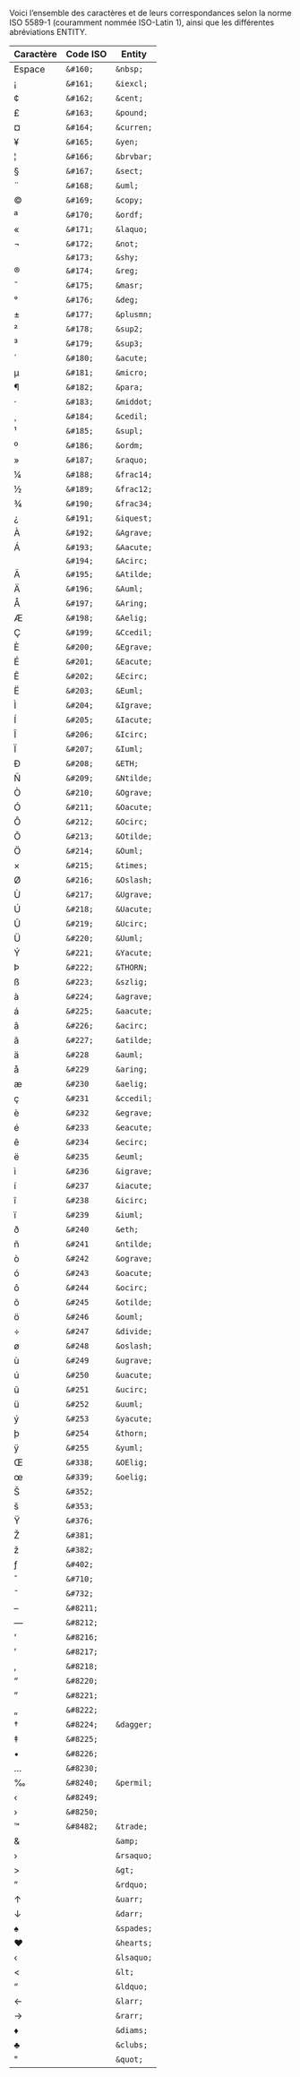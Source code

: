 Voici l’ensemble des caractères et de leurs correspondances selon la norme ISO 5589-1 (couramment nommée ISO-Latin 1), ainsi que les différentes abréviations ENTITY.

| **Caractère** | **Code ISO** | **Entity** |
| --- | --- | --- |
| Espace | ```&#160;``` | ```&nbsp;``` |
| ¡ | ```&#161;``` | ```&iexcl;``` |
| ¢ | ```&#162;``` | ```&cent;``` |
| £ | ```&#163;``` | ```&pound;``` |
| ¤ | ```&#164;``` | ```&curren;``` |
| ¥ | ```&#165;``` | ```&yen;``` |
| ¦ | ```&#166;``` | ```&brvbar;``` |
| § | ```&#167;``` | ```&sect;``` |
| ¨ | ```&#168;``` | ```&uml;``` |
| © | ```&#169;``` | ```&copy;``` |
| ª | ```&#170;``` | ```&ordf;``` |
| « | ```&#171;``` | ```&laquo;``` |
| ¬ | ```&#172;``` | ```&not;``` |
|  | ```&#173;``` | ```&shy;``` |
| ® | ```&#174;``` | ```&reg;``` |
| ¯ | ```&#175;``` | ```&masr;``` |
| ° | ```&#176;``` | ```&deg;``` |
| ± | ```&#177;``` | ```&plusmn;``` |
| ² | ```&#178;``` | ```&sup2;``` |
| ³ | ```&#179;``` | ```&sup3;``` |
| ´ | ```&#180;``` | ```&acute;``` |
| µ | ```&#181;``` | ```&micro;``` |
| ¶ | ```&#182;``` | ```&para;``` |
| · | ```&#183;``` | ```&middot;``` |
| ¸ | ```&#184;``` | ```&cedil;``` |
| ¹ | ```&#185;``` | ```&supl;``` |
| º | ```&#186;``` | ```&ordm;``` |
| » | ```&#187;``` | ```&raquo;``` |
| ¼ | ```&#188;``` | ```&frac14;``` |
| ½ | ```&#189;``` | ```&frac12;``` |
| ¾ | ```&#190;``` | ```&frac34;``` |
| ¿ | ```&#191;``` | ```&iquest;``` |
| À | ```&#192;``` | ```&Agrave;``` |
| Á | ```&#193;``` | ```&Aacute;``` |
|   | ```&#194;``` | ```&Acirc;``` |
| Ã | ```&#195;``` | ```&Atilde;``` |
| Ä | ```&#196;``` | ```&Auml;``` |
| Å | ```&#197;``` | ```&Aring;``` |
| Æ | ```&#198;``` | ```&Aelig;``` |
| Ç | ```&#199;``` | ```&Ccedil;``` |
| È | ```&#200;``` | ```&Egrave;``` |
| É | ```&#201;``` | ```&Eacute;``` |
| Ê | ```&#202;``` | ```&Ecirc;``` |
| Ë | ```&#203;``` | ```&Euml;``` |
| Ì | ```&#204;``` | ```&Igrave;``` |
| Í | ```&#205;``` | ```&Iacute;``` |
| Î | ```&#206;``` | ```&Icirc;``` |
| Ï | ```&#207;``` | ```&Iuml;``` |
| Ð | ```&#208;``` | ```&ETH;``` |
| Ñ | ```&#209;``` | ```&Ntilde;``` |
| Ò | ```&#210;``` | ```&Ograve;``` |
| Ó | ```&#211;``` | ```&Oacute;``` |
| Ô | ```&#212;``` | ```&Ocirc;``` |
| Õ | ```&#213;``` | ```&Otilde;``` |
| Ö | ```&#214;``` | ```&Ouml;``` |
| × | ```&#215;``` | ```&times;``` |
| Ø | ```&#216;``` | ```&Oslash;``` |
| Ù | ```&#217;``` | ```&Ugrave;``` |
| Ú | ```&#218;``` | ```&Uacute;``` |
| Û | ```&#219;``` | ```&Ucirc;``` |
| Ü | ```&#220;``` | ```&Uuml;``` |
| Ý | ```&#221;``` | ```&Yacute;``` |
| Þ | ```&#222;``` | ```&THORN;``` |
| ß | ```&#223;``` | ```&szlig;``` |
| à | ```&#224;``` | ```&agrave;``` |
| á | ```&#225;``` | ```&aacute;``` |
| â | ```&#226;``` | ```&acirc;``` |
| ã | ```&#227;``` | ```&atilde;``` |
| ä | ```&#228``` | ```&auml;``` |
| å | ```&#229``` | ```&aring;``` |
| æ | ```&#230``` | ```&aelig;``` |
| ç | ```&#231``` | ```&ccedil;``` |
| è | ```&#232``` | ```&egrave;``` |
| é | ```&#233``` | ```&eacute;``` |
| ê | ```&#234``` | ```&ecirc;``` |
| ë | ```&#235``` | ```&euml;``` |
| ì | ```&#236``` | ```&igrave;``` |
| í | ```&#237``` | ```&iacute;``` |
| î | ```&#238``` | ```&icirc;``` |
| ï | ```&#239``` | ```&iuml;``` |
| ð | ```&#240``` | ```&eth;``` |
| ñ | ```&#241``` | ```&ntilde;``` |
| ò | ```&#242``` | ```&ograve;``` |
| ó | ```&#243``` | ```&oacute;``` |
| ô | ```&#244``` | ```&ocirc;``` |
| õ | ```&#245``` | ```&otilde;``` |
| ö | ```&#246``` | ```&ouml;``` |
| ÷ | ```&#247``` | ```&divide;``` |
| ø | ```&#248``` | ```&oslash;``` |
| ù | ```&#249``` | ```&ugrave;``` |
| ú | ```&#250``` | ```&uacute;``` |
| û | ```&#251``` | ```&ucirc;``` |
| ü | ```&#252``` | ```&uuml;``` |
| ý | ```&#253``` | ```&yacute;``` |
| þ | ```&#254``` | ```&thorn;``` |
| ÿ | ```&#255``` | ```&yuml;``` |
| Œ | ```&#338;``` | ```&OElig;``` |
| œ | ```&#339;``` | ```&oelig;``` |
| Š | ```&#352;``` |  |
| š | ```&#353;``` |  |
| Ÿ | ```&#376;``` |  |
| Ž | ```&#381;``` |  |
| ž | ```&#382;``` |  |
| ƒ | ```&#402;``` |  |
| ˆ | ```&#710;``` |  |
| ˜ | ```&#732;``` |  |
| – | ```&#8211;``` |  |
| — | ```&#8212;``` |  |
| ‘ | ```&#8216;``` |  |
| ’ | ```&#8217;``` |  |
| ‚ | ```&#8218;``` |  |
| “ | ```&#8220;``` |  |
| ” | ```&#8221;``` |  |
| „ | ```&#8222;``` |  |
| † | ```&#8224;``` | ```&dagger;``` |
| ‡ | ```&#8225;``` |  |
| • | ```&#8226;``` |  |
| … | ```&#8230;``` |  |
| ‰ | ```&#8240;``` | ```&permil;``` |
| ‹ | ```&#8249;``` |  |
| › | ```&#8250;``` |  |
| ™ | ```&#8482;``` | ```&trade;``` |
| & |  | ```&amp;``` |
| › |  | ```&rsaquo;``` |
| > |  | ```&gt;``` |
| ” |  | ```&rdquo;``` |
| ↑ |  | ```&uarr;``` |
| ↓ |  | ```&darr;``` |
| ♠ |  | ```&spades;``` |
| ♥ |  | ```&hearts;``` |
| ‹ |  | ```&lsaquo;``` |
| < |  | ```&lt;``` |
| “ |  | ```&ldquo;``` |
| ← |  | ```&larr;``` |
| → |  | ```&rarr;``` |
| ♦ |  | ```&diams;``` |
| ♣ |  | ```&clubs;``` |
| " |  | ```&quot;``` |
